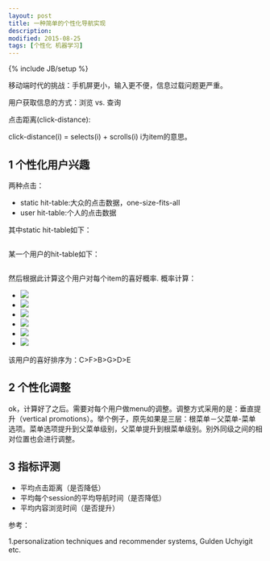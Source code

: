 ```yaml
---
layout: post
title: 一种简单的个性化导航实现
description: 
modified: 2015-08-25
tags: [个性化 机器学习]
---
```


{% include JB/setup %}

移动端时代的挑战：手机屏更小，输入更不便，信息过载问题更严重。

用户获取信息的方式：浏览 vs. 查询

点击距离(click-distance):

click-distance(i) = selects(i) + scrolls(i)   i为item的意思。

## 1 个性化用户兴趣

两种点击：

- static hit-table:大众的点击数据，one-size-fits-all
- user hit-table:个人的点击数据

其中static hit-table如下：

<figure>
	<a href="http://pic.yupoo.com/wangdren23/FCBSudVA/medish.jpg"><img src="http://pic.yupoo.com/wangdren23/FCBSudVA/medish.jpg" alt=""></a>
</figure>

某一个用户的hit-table如下：

<figure>
	<a href="http://pic.yupoo.com/wangdren23/FCBSJ0Bt/medish.jpg"><img src="http://pic.yupoo.com/wangdren23/FCBSJ0Bt/medish.jpg" alt=""></a>
</figure>

然后根据此计算这个用户对每个item的喜好概率. 概率计算：

- <img src="http://www.forkosh.com/mathtex.cgi?P(B|A)=(20+10)/(40+100)=0.214">
- <img src="http://www.forkosh.com/mathtex.cgi?P(C|A)=(20+90)/(40+100)=0.786">
- <img src="http://www.forkosh.com/mathtex.cgi?P(D|A)=P(B|A)P(D|B)=(30/140)(10+5)/(20+10) = 0.107">
- <img src="http://www.forkosh.com/mathtex.cgi?P(E|A)=P(B|A)P(E|B)=(30/140)(10+5)/(20+10) = 0.107">
- <img src="http://www.forkosh.com/mathtex.cgi?P(F|A)=P(C|A)P(F|C)=(110/140)(10+80)/(20+90)=0.642">
- <img src="http://www.forkosh.com/mathtex.cgi?P(G|A)=P(C|A)P(G|C)=(110/140)(10+10)/(20+90)=0.142">

该用户的喜好排序为：C>F>B>G>D>E

## 2 个性化调整

ok，计算好了之后。需要对每个用户做menu的调整。调整方式采用的是：垂直提升（vertical promotions）。举个例子，原先如果是三层：根菜单－父菜单-菜单选项。菜单选项提升到父菜单级别，父菜单提升到根菜单级别。别外同级之间的相对位置也会进行调整。

## 3 指标评测

- 平均点击距离（是否降低）
- 平均每个session的平均导航时间（是否降低）
- 平均内容浏览时间（是否提升）


参考：

1.personalization techniques and recommender systems, Gulden Uchyigit etc.

